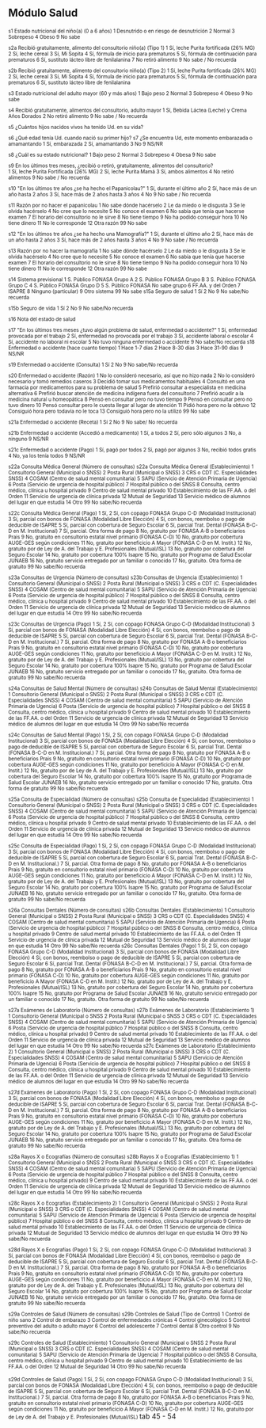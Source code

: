 ## Módulo Salud
<font size="0.5">
s1	Estado nutricional del niño(a) (0 a 6 años)
1 Desnutrido o en riesgo de desnutrición
2 Normal
3 Sobrepeso
4 Obeso
9 No sabe

s2a	Recibió gratuitamente, alimento del consultorio niño(a) (Tipo 1)
1 Sí, leche Purita fortificada (26% MG)
2 Sí, leche cereal
3 Sí, Mi Sopita
4 Sí, fórmula de inicio para prematuros
5 Sí, fórmula de continuación para prematuros
6 Sí, sustituto lácteo libre de fenilalanina
7 No retiró alimento
9 No sabe / No recuerda

s2b	Recibió gratuitamente, alimento del consultorio niño(a) (Tipo 2)
1 Sí, leche Purita fortificada (26% MG)
2 Sí, leche cereal
3 Sí, Mi Sopita
4 Sí, fórmula de inicio para prematuros
5 Sí, fórmula de continuación para prematuros
6 Sí, sustituto lácteo libre de fenilalanina

s3	Estado nutricional del adulto mayor (60 y más años)
1 Bajo peso
2 Normal
3 Sobrepeso
4 Obeso
9 No sabe

s4	Recibió gratuitamente, alimentos del consultorio, adulto mayor
1 Sí, Bebida Láctea (Leche) y Crema Años Dorados
2 No retiró alimento
9 No sabe / No recuerda

s5	¿Cuántos hijos nacidos vivos ha tenido Ud. en su vida?

s6	¿Qué edad tenía Ud. cuando nació su primer hijo?
s7	¿Se encuentra Ud, este momento	embarazada o	amamantando
1 Sí, embarazada
2 Sí, amamantando
3 No
9 NS/NR

s8	¿Cuál es su estado nutricional?
1 Bajo peso
2 Normal
3 Sobrepeso
4 Obesa
9 No sabe

s9	En los últimos tres meses, ¿recibió o retiró, gratuitamente, alimentos del consultorio?		
1 Sí, leche Purita Fortificada (26% MG)
2 Sí, leche Purita Mamá
3 Sí, ambos alimentos
4 No retiró alimentos
9 No sabe / No recuerda

s10	"En los últimos tre años ¿se ha hecho el Papanicolau?"
1 Sí, durante el último año
2 Sí, hace más de un año hasta 2 años
3 Sí, hace más de 2 años hasta 3 años
4 No
9 No sabe / No recuerda

s11	Razón por no hacer el papanicolau
1 No sabe dónde hacérselo
2 Le da miedo o le disgusta
3 Se le olvida hacérselo
4 No cree que lo necesite
5 No conoce el examen
6 No sabía que tenía que hacerse examen
7 El horario del consultorio no le sirve
8 No tiene tiempo
9 No ha podido conseguir hora
10 No tiene dinero
11 No le corresponde
12 Otra razón
99 No sabe

s12	"En los últimos tre años ¿se ha hecho una Mamografía?"
1 Sí, durante el último año
2 Sí, hace más de un año hasta 2 años
3 Sí, hace más de 2 años hasta 3 años
4 No
9 No sabe / No recuerda

s13	Razón por no hacer la mamografía
1 No sabe dónde hacérselo
2 Le da miedo o le disgusta
3 Se le olvida hacérselo
4 No cree que lo necesite
5 No conoce el examen
6 No sabía que tenía que hacerse examen
7 El horario del consultorio no le sirve
8 No tiene tiempo
9 No ha podido conseguir hora
10 No tiene dinero
11 No le corresponde
12 Otra razón
99 No sabe

s14	Sistema previsional
1 S. Público FONASA Grupo A
2 S. Público FONASA Grupo B
3 S. Público FONASA Grupo C
4 S. Público FONASA Grupo D
5 S. Público FONASA No sabe grupo
6 FF.AA. y del Orden
7 ISAPRE
8 Ninguno (particular)
9 Otro sistema
99 No sabe
s15a	Seguro de salud
1 Sí
2 No
9 No sabe/No recuerda

s15b	Seguro de vida
1 Sí
2 No
9 No sabe/No recuerda

s16	Nota del estado de salud

s17	"En los últimos tres meses ¿tuvo algún problema de salud, enfermedad o accidente?"
1 Sí, enfermedad provocada por el trabajo
2 Sí, enfermedad no provocada por el trabajo
3 Sí, accidente laboral o escolar
4 Sí, accidente no laboral ni escolar
5 No tuvo ninguna enfermedad o accidente
9 No sabe/No recuerda
s18	Enfermedad o accidente (hace cuanto tiempo)
1 Hace 1-7 días
2 Hace 8-30 días
3 Hace 31-90 días
9 NS/NR

s19	Enfermedad o accidente (Consulta)
1 Sí
2 No
9 No sabe/No recuerda

s20	Enfermedad o accidente (Razón)
1 No lo consideró necesario, así que no hizo nada
2 No lo consideró necesario y tomó remedios caseros
3 Decidió tomar sus medicamentos habituales
4 Consultó en una farmacia por medicamentos para su problema de salud
5 Prefirió consultar a especialista en medicina alternativa
6 Prefirió buscar atención de medicina indígena fuera del consultorio
7 Prefirió acudir a la medicina natural u homeopática
8 Pensó en consultar pero no tuvo tiempo
9 Pensó en consultar pero no tuvo dinero
10 Pensó consultar pero le cuesta llegar al lugar de atención
11 Pidió hora pero no la obtuvo
12 Consiguió hora pero todavía no le toca
13 Consiguió hora pero no la utilizó
99 No sabe

s21a	Enfermedad o accidente (Receta)
1 Sí
2 No
9 No sabe/ No recuerda


s21b	Enfermedad o accidente (Accedió a medicamento)
1 Sí, a todos
2 Sí, pero sólo algunos
3 No, a ninguno
9 NS/NR

s21c	Enfermedad o accidente (Pago)
1 Sí, pagó por todos
2 Sí, pagó por algunos
3 No, recibió todos gratis
4 No, ya los tenía todos
9 NS/NR

s22a	Consulta Médica General (Número de consultas)
s22a	Consulta Médica General (Establecimiento)
1 Consultorio General (Municipal o SNSS)
2 Posta Rural (Municipal o SNSS)
3 CRS o CDT (C. Especialidades SNSS)
4 COSAM (Centro de salud mental comunitaria)
5 SAPU (Servicio de Atención Primaria de Ugencia)
6 Posta (Servicio de urgencia de hospital público)
7 Hospital público o del SNSS
8 Consulta, centro médico, clínica u hospital privado
9 Centro de salud mental privado
10 Establecimiento de las FF.AA. o del Orden
11 Servicio de urgencia de clínica privada
12 Mutual de Seguridad
13 Servicio médico de alumnos del lugar en que estudia
14 Otro
99 No sabe/No recuerda

s22c	Consulta Médica General (Pago)
1 Sí,
2 Sí, con copago FONASA Grupo C-D (Modalidad Institucional)
3 Sí, parcial con bonos de FONASA (Modalidad Libre Elección)
4 Sí, con bonos, reembolso o pago de deducible de ISAPRE
5 Sí, parcial con cobertura de Seguro Escolar
6 Sí, parcial Trat. Dental (FONASA B-C-D en M. Institucional)
7 Sí, parcial. Otra forma de pago
8 No, gratuito por FONASA A-B o beneficiarios Prais
9 No, gratuito en consultorio estatal nivel primario (FONASA C-D)
10 No, gratuito por cobertura AUGE-GES según condiciones
11 No, gratuito por beneficicio A Mayor (FONASA C-D en M. Instit.)
12 No, gratuito por de Ley de A. del Trabajo y E. Profesionales (Mutual/ISL)
13 No, gratuito por cobertura  del Seguro Escolar
14 No, gratuito por cobertura 100% Isapre
15 No, gratuito por Programa de Salud Escolar JUNAEB
16 No, gratuito servicio entregado por un familiar o conocido
17 No, gratuito. Otra forma de gratuito
99 No sabe/No recuerda

s23a	Consultas de Urgencia (Número de consultas)
s23b	Consultas de Urgencia (Establecimiento)
1 Consultorio General (Municipal o SNSS)
2 Posta Rural (Municipal o SNSS)
3 CRS o CDT (C. Especialidades SNSS)
4 COSAM (Centro de salud mental comunitaria)
5 SAPU (Servicio de Atención Primaria de Ugencia)
6 Posta (Servicio de urgencia de hospital público)
7 Hospital público o del SNSS
8 Consulta, centro médico, clínica u hospital privado
9 Centro de salud mental privado
10 Establecimiento de las FF.AA. o del Orden
11 Servicio de urgencia de clínica privada
12 Mutual de Seguridad
13 Servicio médico de alumnos del lugar en que estudia
14 Otro
99 No sabe/No recuerda

s23c	Consultas de Urgencia (Pago)
1 Sí,
2 Sí, con copago FONASA Grupo C-D (Modalidad Institucional)
3 Sí, parcial con bonos de FONASA (Modalidad Libre Elección)
4 Sí, con bonos, reembolso o pago de deducible de ISAPRE
5 Sí, parcial con cobertura de Seguro Escolar
6 Sí, parcial Trat. Dental (FONASA B-C-D en M. Institucional.)
7 Sí, parcial. Otra forma de pago
8 No, gratuito por FONASA A-B o beneficiarios Prais
9 No, gratuito en consultorio estatal nivel primario (FONASA C-D)
10 No, gratuito por cobertura AUGE-GES según condiciones
11 No, gratuito por beneficicio A Mayor (FONASA C-D en M. Instit.)
12 No, gratuito por de Ley de A. del Trabajo y E. Profesionales (Mutual/ISL)
13 No, gratuito por cobertura  del Seguro Escolar
14 No, gratuito por cobertura 100% Isapre
15 No, gratuito por Programa de Salud Escolar JUNAEB
16 No, gratuito servicio entregado por un familiar o conocido
17 No, gratuito. Otra forma de gratuito
99 No sabe/No recuerda

s24a	Consultas de Salud Mental (Número de consultas)
s24b	Consultas de Salud Mental (Establecimiento)
1 Consultorio General (Municipal o SNSS)
2 Posta Rural (Municipal o SNSS)
3 CRS o CDT (C. Especialidades SNSS)
4 COSAM (Centro de salud mental comunitaria)
5 SAPU (Servicio de Atención Primaria de Ugencia)
6 Posta (Servicio de urgencia de hospital público)
7 Hospital público o del SNSS
8 Consulta, centro médico, clínica u hospital privado
9 Centro de salud mental privado
10 Establecimiento de las FF.AA. o del Orden
11 Servicio de urgencia de clínica privada
12 Mutual de Seguridad
13 Servicio médico de alumnos del lugar en que estudia
14 Otro
99 No sabe/No recuerda

s24c	Consultas de Salud Mental (Pago)
1 Sí,
2 Sí, con copago FONASA Grupo C-D (Modalidad Institucional)
3 Sí, parcial con bonos de FONASA (Modalidad Libre Elección)
4 Sí, con bonos, reembolso o pago de deducible de ISAPRE
5 Sí, parcial con cobertura de Seguro Escolar
6 Sí, parcial Trat. Dental (FONASA B-C-D en M. Institucional.)
7 Sí, parcial. Otra forma de pago
8 No, gratuito por FONASA A-B o beneficiarios Prais
9 No, gratuito en consultorio estatal nivel primario (FONASA C-D)
10 No, gratuito por cobertura AUGE-GES según condiciones
11 No, gratuito por beneficicio A Mayor (FONASA C-D en M. Instit.)
12 No, gratuito por de Ley de A. del Trabajo y E. Profesionales (Mutual/ISL)
13 No, gratuito por cobertura  del Seguro Escolar
14 No, gratuito por cobertura 100% Isapre
15 No, gratuito por Programa de Salud Escolar JUNAEB
16 No, gratuito servicio entregado por un familiar o conocido
17 No, gratuito. Otra forma de gratuito
99 No sabe/No recuerda

s25a	Consulta de Especialidad (Número de consultas)
s25b	Consulta de Especialidad (Establecimiento)
1 Consultorio General (Municipal o SNSS)
2 Posta Rural (Municipal o SNSS)
3 CRS o CDT (C. Especialidades SNSS)
4 COSAM (Centro de salud mental comunitaria)
5 SAPU (Servicio de Atención Primaria de Ugencia)
6 Posta (Servicio de urgencia de hospital público)
7 Hospital público o del SNSS
8 Consulta, centro médico, clínica u hospital privado
9 Centro de salud mental privado
10 Establecimiento de las FF.AA. o del Orden
11 Servicio de urgencia de clínica privada
12 Mutual de Seguridad
13 Servicio médico de alumnos del lugar en que estudia
14 Otro
99 No sabe/No recuerda

s25c	Consulta de Especialidad (Pago)
1 Sí,
2 Sí, con copago FONASA Grupo C-D (Modalidad Institucional)
3 Sí, parcial con bonos de FONASA (Modalidad Libre Elección)
4 Sí, con bonos, reembolso o pago de deducible de ISAPRE
5 Sí, parcial con cobertura de Seguro Escolar
6 Sí, parcial Trat. Dental (FONASA B-C-D en M. Institucional.)
7 Sí, parcial. Otra forma de pago
8 No, gratuito por FONASA A-B o beneficiarios Prais
9 No, gratuito en consultorio estatal nivel primario (FONASA C-D)
10 No, gratuito por cobertura AUGE-GES según condiciones
11 No, gratuito por beneficicio A Mayor (FONASA C-D en M. Instit.)
12 No, gratuito por de Ley de A. del Trabajo y E. Profesionales (Mutual/ISL)
13 No, gratuito por cobertura  del Seguro Escolar
14 No, gratuito por cobertura 100% Isapre
15 No, gratuito por Programa de Salud Escolar JUNAEB
16 No, gratuito servicio entregado por un familiar o conocido
17 No, gratuito. Otra forma de gratuito
99 No sabe/No recuerda

s26a	Consultas Dentales (Número de consultas)
s26b	Consultas Dentales (Establecimiento)
1 Consultorio General (Municipal o SNSS)
2 Posta Rural (Municipal o SNSS)
3 CRS o CDT (C. Especialidades SNSS)
4 COSAM (Centro de salud mental comunitaria)
5 SAPU (Servicio de Atención Primaria de Ugencia)
6 Posta (Servicio de urgencia de hospital público)
7 Hospital público o del SNSS
8 Consulta, centro médico, clínica u hospital privado
9 Centro de salud mental privado
10 Establecimiento de las FF.AA. o del Orden
11 Servicio de urgencia de clínica privada
12 Mutual de Seguridad
13 Servicio médico de alumnos del lugar en que estudia
14 Otro
99 No sabe/No recuerda
s26c	Consultas Dentales (Pago)
1 Sí,
2 Sí, con copago FONASA Grupo C-D (Modalidad Institucional)
3 Sí, parcial con bonos de FONASA (Modalidad Libre Elección)
4 Sí, con bonos, reembolso o pago de deducible de ISAPRE
5 Sí, parcial con cobertura de Seguro Escolar
6 Sí, parcial Trat. Dental (FONASA B-C-D en M. Institucional.)
7 Sí, parcial. Otra forma de pago
8 No, gratuito por FONASA A-B o beneficiarios Prais
9 No, gratuito en consultorio estatal nivel primario (FONASA C-D)
10 No, gratuito por cobertura AUGE-GES según condiciones
11 No, gratuito por beneficicio A Mayor (FONASA C-D en M. Instit.)
12 No, gratuito por de Ley de A. del Trabajo y E. Profesionales (Mutual/ISL)
13 No, gratuito por cobertura  del Seguro Escolar
14 No, gratuito por cobertura 100% Isapre
15 No, gratuito por Programa de Salud Escolar JUNAEB
16 No, gratuito servicio entregado por un familiar o conocido
17 No, gratuito. Otra forma de gratuito
99 No sabe/No recuerda

s27a	Exámenes de Laboratorio (Número de consultas)
s27b	Exámenes de Laboratorio (Establecimiento 1)
1 Consultorio General (Municipal o SNSS
2 Posta Rural (Municipal o SNSS
3 CRS o CDT (C. Especialidades SNSS)
4 COSAM (Centro de salud mental comunitaria)
5 SAPU (Servicio de Atención Primaria de Ugencia)
6 Posta (Servicio de urgencia de hospital público
7 Hospital público o del SNSS
8 Consulta, centro médico, clínica u hospital privado)
9 Centro de salud mental privado
10 Establecimiento de las FF.AA. o del Orden
11 Servicio de urgencia de clínica privada
12 Mutual de Seguridad
13 Servicio médico de alumnos del lugar en que estudia
14 Otro
99 No sabe/No recuerda
s27c	Exámenes de Laboratorio (Establecimiento 2)	1 Consultorio General (Municipal o SNSS)
2 Posta Rural (Municipal o SNSS)
3 CRS o CDT (C. Especialidades SNSS)
4 COSAM (Centro de salud mental comunitaria)
5 SAPU (Servicio de Atención Primaria de Ugencia)
6 Posta (Servicio de urgencia de hospital público)
7 Hospital público o del SNSS
8 Consulta, centro médico, clínica u hospital privado
9 Centro de salud mental privado
10 Establecimiento de las FF.AA. o del Orden
11 Servicio de urgencia de clínica privada
12 Mutual de Seguridad
13 Servicio médico de alumnos del lugar en que estudia
14 Otro
99 No sabe/No recuerda

s27d	Exámenes de Laboratorio (Pago)
1 Sí,
2 Sí, con copago FONASA Grupo C-D (Modalidad Institucional)
3 Sí, parcial con bonos de FONASA (Modalidad Libre Elección)
4 Sí, con bonos, reembolso o pago de deducible de ISAPRE
5 Sí, parcial con cobertura de Seguro Escolar
6 Sí, parcial Trat. Dental (FONASA B-C-D en M. Institucional.)
7 Sí, parcial. Otra forma de pago
8 No, gratuito por FONASA A-B o beneficiarios Prais
9 No, gratuito en consultorio estatal nivel primario (FONASA C-D)
10 No, gratuito por cobertura AUGE-GES según condiciones
11 No, gratuito por beneficicio A Mayor (FONASA C-D en M. Instit.)
12 No, gratuito por de Ley de A. del Trabajo y E. Profesionales (Mutual/ISL)
13 No, gratuito por cobertura  del Seguro Escolar
14 No, gratuito por cobertura 100% Isapre
15 No, gratuito por Programa de Salud Escolar JUNAEB
16 No, gratuito servicio entregado por un familiar o conocido
17 No, gratuito. Otra forma de gratuito
99 No sabe/No recuerda

s28a	Rayos X o Ecografías (Número de consultas)
s28b	Rayos X o Ecografías (Establecimiento 1)
1 Consultorio General (Municipal o SNSS
2 Posta Rural (Municipal o SNSS
3 CRS o CDT (C. Especialidades SNSS)
4 COSAM (Centro de salud mental comunitaria)
5 SAPU (Servicio de Atención Primaria de Ugencia)
6 Posta (Servicio de urgencia de hospital público
7 Hospital público o del SNSS
8 Consulta, centro médico, clínica u hospital privado)
9 Centro de salud mental privado
10 Establecimiento de las FF.AA. o del Orden
11 Servicio de urgencia de clínica privada
12 Mutual de Seguridad
13 Servicio médico de alumnos del lugar en que estudia
14 Otro
99 No sabe/No recuerda

s28c	Rayos X o Ecografías (Establecimiento 2)
1 Consultorio General (Municipal o SNSS)
2 Posta Rural (Municipal o SNSS)
3 CRS o CDT (C. Especialidades SNSS)
4 COSAM (Centro de salud mental comunitaria)
5 SAPU (Servicio de Atención Primaria de Ugencia)
6 Posta (Servicio de urgencia de hospital público)
7 Hospital público o del SNSS
8 Consulta, centro médico, clínica u hospital privado
9 Centro de salud mental privado
10 Establecimiento de las FF.AA. o del Orden
11 Servicio de urgencia de clínica privada
12 Mutual de Seguridad
13 Servicio médico de alumnos del lugar en que estudia
14 Otro
99 No sabe/No recuerda

s28d	Rayos X o Ecografías (Pago)
1 Sí,
2 Sí, con copago FONASA Grupo C-D (Modalidad Institucional)
3 Sí, parcial con bonos de FONASA (Modalidad Libre Elección)
4 Sí, con bonos, reembolso o pago de deducible de ISAPRE
5 Sí, parcial con cobertura de Seguro Escolar
6 Sí, parcial Trat. Dental (FONASA B-C-D en M. Institucional.)
7 Sí, parcial. Otra forma de pago
8 No, gratuito por FONASA A-B o beneficiarios Prais
9 No, gratuito en consultorio estatal nivel primario (FONASA C-D)
10 No, gratuito por cobertura AUGE-GES según condiciones
11 No, gratuito por beneficicio A Mayor (FONASA C-D en M. Instit.)
12 No, gratuito por de Ley de A. del Trabajo y E. Profesionales (Mutual/ISL)
13 No, gratuito por cobertura  del Seguro Escolar
14 No, gratuito por cobertura 100% Isapre
15 No, gratuito por Programa de Salud Escolar JUNAEB
16 No, gratuito servicio entregado por un familiar o conocido
17 No, gratuito. Otra forma de gratuito
99 No sabe/No recuerda

s29a	Controles de Salud (Número de consultas)
s29b	Controles de Salud (Tipo de Control)
1 Control de niño sano
2 Control de embarazo
3 Control de enfermedades crónicas
4 Control ginecológico
5 Control preventivo del adulto o adulto mayor
6 Control del adolescente
7 Control dental
8 Otro control
9 No sabe/No recuerda

s29c	Controles de Salud (Establecimiento)
1 Consultorio General (Municipal o SNSS
2 Posta Rural (Municipal o SNSS)
3 CRS o CDT (C. Especialidades SNSS)
4 COSAM (Centro de salud mental comunitaria)
5 SAPU (Servicio de Atención Primaria de Ugencia)
7 Hospital público o del SNSS
8 Consulta, centro médico, clínica u hospital privado
9 Centro de salud mental privado
10 Establecimiento de las FF.AA. o del Orden
12 Mutual de Seguridad
14 Otro
99 No sabe/No recuerda

s29d	Controles de Salud (Pago)
1 Sí,
2 Sí, con copago FONASA Grupo C-D (Modalidad Institucional)
3 Sí, parcial con bonos de FONASA (Modalidad Libre Elección)
4 Sí, con bonos, reembolso o pago de deducible de ISAPRE
5 Sí, parcial con cobertura de Seguro Escolar
6 Sí, parcial Trat. Dental (FONASA B-C-D en M. Institucional.)
7 Sí, parcial. Otra forma de pago
8 No, gratuito por FONASA A-B o beneficiarios Prais
9 No, gratuito en consultorio estatal nivel primario (FONASA C-D)
10 No, gratuito por cobertura AUGE-GES según condiciones
11 No, gratuito por beneficicio A Mayor (FONASA C-D en M. Instit.)
12 No, gratuito por de Ley de A. del Trabajo y E. Profesionales (Mutual/ISL)
</font>
  tab 45 - 54
